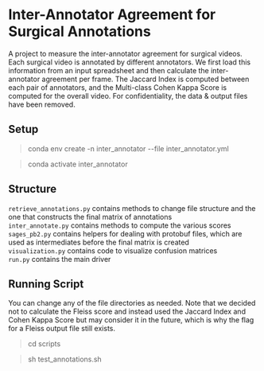 # Inter-Annotator Agreement for Surgical Annotations
A project to measure the inter-annotator agreement for surgical videos. Each surgical video is annotated by different annotators. We first load this information from an input spreadsheet and then calculate the inter-annotator agreement per frame. The Jaccard Index is computed between each pair of annotators, and the Multi-class Cohen Kappa Score is computed for the overall video. For confidentiality, the data & output files have been removed.

## Setup
> conda env create -n inter_annotator --file inter_annotator.yml

> conda activate inter_annotator


## Structure
`retrieve_annotations.py` contains methods to change file structure and the one that constructs the final matrix of annotations  
`inter_annotate.py` contains methods to compute the various scores  
`sages_pb2.py` contains helpers for dealing with protobuf files, which are used as intermediates before the final matrix is created  
`visualization.py` contains code to visualize confusion matrices  
`run.py` contains the main driver  


## Running Script
You can change any of the file directories as needed. Note that we decided not to calculate the Fleiss score and instead used the Jaccard Index and Cohen Kappa Score but may consider it in the future, which is why the flag for a Fleiss output file still exists.
> cd scripts

> sh test_annotations.sh
